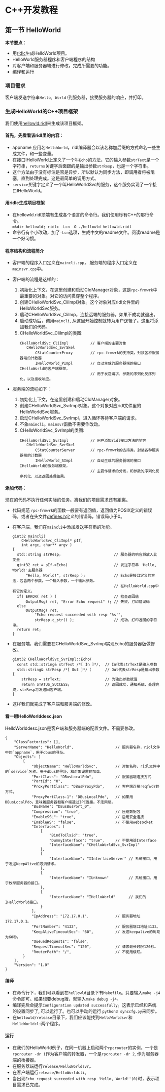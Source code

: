 # C++开发教程
## 第一节 HelloWorld
**本节要点**：   
* 用[ridlc](../ridl/README_cn.md#启动ridlc)生成HelloWorld项目。
* HelloWorld服务器程序和客户端程序的结构
* 对客户端和服务器端进行修改，完成所需要的功能。
* 编译和运行

### 项目需求
客户端发送字符串`Hello, World!`到服务器，接受服务器的响应，并打印。

### 生成HelloWorld的C++项目框架
我们使用[hellowld.ridl](../examples/hellowld.ridl)来生成该项目框架。
#### 首先，先看看该ridl里的内容：
  * appname 应用名`HelloWorld`，ridl编译器会以该名称加后缀的方式命名一些生成文件，和一些变量。
  * 在接口IHelloWorld上定义了一个叫`Echo`的方法，它的输入参数`strText`是一个字符串，`returns`关键字后面跟的是输出参数`strResp`，也是一个字符串。
  * 这个方法由于没有标注是否是异步，所以默认为同步方法，即调用者将被阻塞，直到处理完成。这是最简单的调用方式。
  * `service`关键字定义了一个叫HelloWorldSvc的服务，这个服务实现了一个接口IHelloWorld。
#### 用ridlc生成项目框架
  * 在hellowld.ridl顶端有生成各个语言的命令行。我们使用标有C++的那行命令。   
    `mkdir hellowld; ridlc -Lcn -O ./hellowld hellowld.ridl`
  * 命令行有个小改动，加了`-Lcn`选项，生成中文的readme文件。阅读readme是一个好习惯。

#### 程序结构和流程简介
  * 客户端的程序入口定义在`maincli.cpp`， 服务端的程序入口定义在`mainsvr.cpp`中。
  * 客户端的流程是这样的：
      1. 初始化上下文，在这里创建和启动CIoManager对象，这是`rpc-frmwrk`中最重要的对象。对它的访问贯穿整个程序。
      2. 创建CHelloWorldSvc_CliImpl对象。这个对象对应ridl文件里的HelloWorldSvc服务。
      3. 启动CHelloWorldSvc_CliImp，连接远端的服务器。如果不成功就退出。
      4. 启动成功后，调用`maincli`, 从这里开始控制就转为用户逻辑了。这里将添加我们的代码。
      5. CHelloWorldSvc_CliImpl的类图:   
         ```
         CHelloWorldSvc_CliImpl          // 客户端的主要对象
            CHelloWorldSvc_SvrSkel
                CStatCounterProxy        // rpc-frmwrk的支持类，封装各种服务器端的计数器
                IHelloWorld_PImpl        // 自动生成的服务器端的接口IHelloWorld的客户端框架，
                                         // 用于发送请求，参数的序列化反序列化，以及接收响应。
         ```

  * 服务端的流程如下：
      1. 初始化上下文，在这里创建和启动CIoManager对象。
      2. 创建CHelloWorldSvc_SvrImpl对象。这个对象对应ridl文件里的HelloWorldSvc服务。
      3. 启动CHelloWorldSvc_SvrImpl，进入循环等待客户端的请求。
      4. 不象`maincli`。`mainsvr`函数不需要作改动。
      5. CHelloWorldSvc_SvrImpl的类图:   
         ```
         CHelloWorldSvc_SvrImpl          // 用户添加ridl接口方法的地方
            CHelloWorldSvc_SvrSkel
                CStatCounterServer       // rpc-frmwrk的支持类，封装各种服务器端的计数器
                IHelloWorld_SImpl        // 自动生成的服务器端的接口IHelloWorld的服务端框架，
                                         // 主要作请求的分发，和参数的序列化反序列化，以及返回处理结果。
         ```

#### 添加代码：
  现在的代码不执行任何实际的任务。离我们的项目需求还有距离。
  * 代码规范
    `rpc-frmwrk`的函数一般要有返回值，返回值为POSIX定义的错误码，或者在头文件[defines.h](../include/defines.h)定义的错误码。错误码小于0。
  * 在客户端，我们在`maincli`中添加发送字符串的功能。   
    ```
    gint32 maincli(
        CHelloWorldSvc_CliImpl* pIf,
        int argc, char** argv )
    {
      std::string strResp;                        // 服务器的响应将放入此变量
      gint32 ret = pIf->Echo(                     // 发送字符串 'Hello, World!'去服务器
          "Hello, World!", strResp );             // Echo是接口定义的方法，包含两个参数，一个输入参数，一个输出参数。
                                                  // 在HelloWorld.cpp中有它的定义。
      if( ERROR( ret ) )                          // 检查返回值
          OutputMsg( ret, "Error Echo request" ); // 失败，打印错误码
      else
          OutputMsg( ret,
              "Echo request succeeded with resp '%s'",
              strResp.c_str() );                  // 成功，打印返回的字符串。
      return ret;
    }
    ```
  * 在服务端，我们需要在CHelloWorldSvc_SvrImpl实现Echo的服务器版做修改。   
    ```
    gint32 CHelloWorldSvc_SvrImpl::Echo(
      const std::string& strText /*[ In ]*/,  // In代表strText是输入参数
      std::string& strResp /*[ Out ]*/ )      // Out代表strResp是输出参数
    {
        strResp = strText;                    // 为输出参数赋值
        return STATUS_SUCCESS;                // 返回成功，通知系统，处理完成，strResp将发送回客户端。
    }
    ```
 
  * 这样我们就完成了客户端和服务端的修改。
#### 看一眼HelloWorlddesc.json
  HelloWorlddesc.json是客户端和服务器端的配置文件。不需要修改。   
  ```
  {
      "ClassFactories": [],
      "ServerName": "HelloWorld",                   // 服务器名称，ridl文件中的`appname`，用于dbus的寻址。
      "Objects": [
          {
              "ObjectName": "HelloWorldSvc",        // 对象名称，ridl文件中的`service`名称。用于dbus的寻址，和对象设置的加载。
              "PortClass": "DBusLocalPdo",          // 服务器端连接方式
              "PortId": "0",
              "ProxyPortClass": "DBusProxyPdo",     // 客户端连接reqfwdr的方式, 
              "ProxyPortClass-1": "DBusLocalPdo",   // 如果用DBusLocalPdo，意味着服务器和客户端通过IPC连接。不走网络。
              "BusName": "DBusBusPort_0",
              "Compression": "true",                // 压缩数据包
              "EnableSSL": "true",                  // 启用安全连接
              "EnableWS": "false",                  // 不使用websocket
              "Interfaces": [
                  {
                      "BindToClsid": "true",
                      "DummyInterface": "true",     // 不使用该Interface
                      "InterfaceName": "CHelloWorldSvc_SvrImpl"
                  },
                  {
                      "InterfaceName": "IInterfaceServer" // 系统接口，用于发送KeepAlive和取消请求。
                  },
                  {
                      "InterfaceName": "IUnknown"         // 系统接口，用于枚举服务器的接口。
                  },
                  {
                      "InterfaceName": "IHelloWorld"      // 我们的IHelloWorld接口。
                  }
              ],
              "IpAddress": "172.17.0.1",            // 服务器地址172.17.0.1。
              "PortNumber": "4132",                 // 服务器端口地址4132。
              "KeepAliveTimeoutSec": "60",          // 发送keepalive的周期为60秒。
              "QueuedRequests": "false",
              "RequestTimeoutSec": "120",           // 请求最长时限120秒。
              "RouterPath": "/",                    // 不使用级联。
          }
      ],
      "Version": "1.0"
  }
  ```
#### 编译
  * 在命令行下，我们可以看到在`hellowld`目录下有`Makefile`。只要输入`make -j4`命令即可。如果想要debug版，就输入`make debug -j4`。
  * 编译完后会提示`Configuration updated successfully`。这表示已经和系统的设置同步了, 可以运行了。也可以手动的运行 `python3 synccfg.py`来同步。
  * 在`hellowld/release`目录下，我们应该能找到`HelloWorldsvr`和`HelloWorldcli`两个程序。

#### 运行
  * 在我们的HelloWorld例子，在同一机器上启动两个`rpcrouter`的实例。一个是`rpcrouter -dr 1`作为客户端的转发器，一个是`rpcrouter -dr 2`, 作为服务器端的桥接器。
  * 在服务器端运行`release/HelloWorldsvr`。
  * 在客户端运行`release/HelloWorldcli`。
  * 当出现`Echo request succeeded with resp 'Hello, World!'(0)`时，表示项目需求已完成。
 
